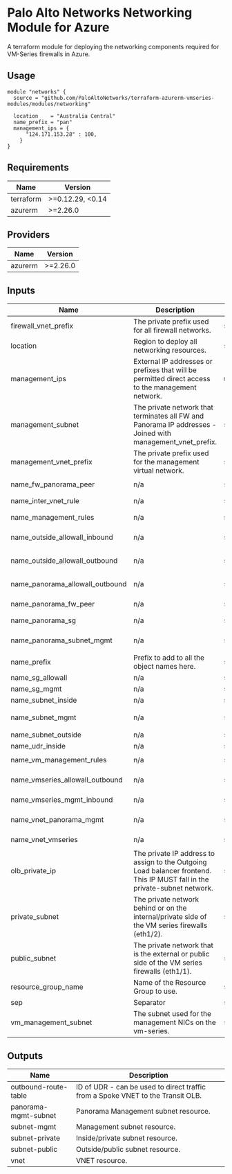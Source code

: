 Palo Alto Networks Networking Module for Azure
===========

A terraform module for deploying the networking components required for VM-Series firewalls in Azure.

Usage
-----

```hcl
module "networks" {
  source = "github.com/PaloAltoNetworks/terraform-azurerm-vmseries-modules/modules/networking"

  location    = "Australia Central"
  name_prefix = "pan"
  management_ips = {
      "124.171.153.28" : 100,
    }
}
```

<!-- BEGINNING OF PRE-COMMIT-TERRAFORM DOCS HOOK -->
## Requirements

| Name | Version |
|------|---------|
| terraform | >=0.12.29, <0.14 |
| azurerm | >=2.26.0 |

## Providers

| Name | Version |
|------|---------|
| azurerm | >=2.26.0 |

## Inputs

| Name | Description | Type | Default | Required |
|------|-------------|------|---------|:--------:|
| firewall\_vnet\_prefix | The private prefix used for all firewall networks. | `string` | `"10.110."` | no |
| location | Region to deploy all networking resources. | `string` | n/a | yes |
| management\_ips | External IP addresses or prefixes that will be permitted direct access to the management network. | `map(any)` | n/a | yes |
| management\_subnet | The private network that terminates all FW and Panorama IP addresses - Joined with management\_vnet\_prefix. | `string` | `"0.0/24"` | no |
| management\_vnet\_prefix | The private prefix used for the management virtual network. | `string` | `"10.255."` | no |
| name\_fw\_panorama\_peer | n/a | `string` | `"fw-panorama-peer"` | no |
| name\_inter\_vnet\_rule | n/a | `string` | `"inter-vnet-rule"` | no |
| name\_management\_rules | n/a | `string` | `"panorama-mgmt-sgrule"` | no |
| name\_outside\_allowall\_inbound | n/a | `string` | `"outside-allowall-inbound"` | no |
| name\_outside\_allowall\_outbound | n/a | `string` | `"outside-allowall-outbound"` | no |
| name\_panorama\_allowall\_outbound | n/a | `string` | `"panorama-allowall-outbound"` | no |
| name\_panorama\_fw\_peer | n/a | `string` | `"panorama-fw-peer"` | no |
| name\_panorama\_sg | n/a | `string` | `"sg-panorama-mgmt"` | no |
| name\_panorama\_subnet\_mgmt | n/a | `string` | `"net-panorama-mgmt"` | no |
| name\_prefix | Prefix to add to all the object names here. | `string` | n/a | yes |
| name\_sg\_allowall | n/a | `string` | `"sg-allowall"` | no |
| name\_sg\_mgmt | n/a | `string` | `"sg-vmmgmt"` | no |
| name\_subnet\_inside | n/a | `string` | `"net-inside"` | no |
| name\_subnet\_mgmt | n/a | `string` | `"net-vmseries-mgmt"` | no |
| name\_subnet\_outside | n/a | `string` | `"net-outside"` | no |
| name\_udr\_inside | n/a | `string` | `"udr-inside"` | no |
| name\_vm\_management\_rules | n/a | `string` | `"vm-mgmt-sgrule"` | no |
| name\_vmseries\_allowall\_outbound | n/a | `string` | `"vmseries-allowall-outbound"` | no |
| name\_vmseries\_mgmt\_inbound | n/a | `string` | `"vmseries-mgmt-inbound"` | no |
| name\_vnet\_panorama\_mgmt | n/a | `string` | `"vnet-panorama-mgmt"` | no |
| name\_vnet\_vmseries | n/a | `string` | `"vnet-vmseries"` | no |
| olb\_private\_ip | The private IP address to assign to the Outgoing Load balancer frontend. This IP MUST fall in the private-subnet network. | `string` | `"10.110.0.21"` | no |
| private\_subnet | The private network behind or on the internal/private side of the VM series firewalls (eth1/2). | `string` | `"0.0/24"` | no |
| public\_subnet | The private network that is the external or public side of the VM series firewalls (eth1/1). | `string` | `"129.0/24"` | no |
| resource\_group\_name | Name of the Resource Group to use. | `string` | n/a | yes |
| sep | Separator | `string` | `"-"` | no |
| vm\_management\_subnet | The subnet used for the management NICs on the vm-series. | `string` | `"255.0/24"` | no |

## Outputs

| Name | Description |
|------|-------------|
| outbound-route-table | ID of UDR - can be used to direct traffic from a Spoke VNET to the Transit OLB. |
| panorama-mgmt-subnet | Panorama Management subnet resource. |
| subnet-mgmt | Management subnet resource. |
| subnet-private | Inside/private subnet resource. |
| subnet-public | Outside/public subnet resource. |
| vnet | VNET resource. |

<!-- END OF PRE-COMMIT-TERRAFORM DOCS HOOK -->
